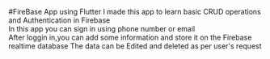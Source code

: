 #FireBase App using Flutter 
I made this app to learn basic CRUD operations and Authentication in Firebase<br>
In this app you can sign in using phone number or email<br>
After loggin in,you can add some information and store it on the Firebase realtime database
The data can be Edited and deleted as per user's request
